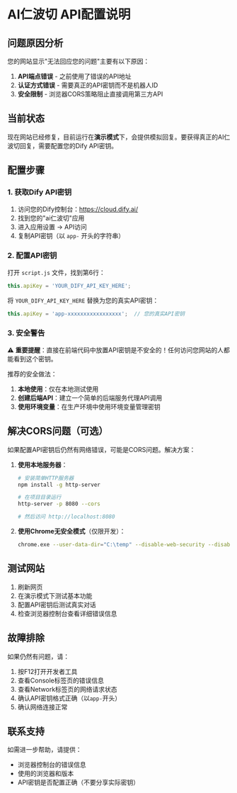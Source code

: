 # AI仁波切 API配置说明

## 问题原因分析

您的网站显示"无法回应您的问题"主要有以下原因：

1. **API端点错误** - 之前使用了错误的API地址
2. **认证方式错误** - 需要真正的API密钥而不是机器人ID
3. **安全限制** - 浏览器CORS策略阻止直接调用第三方API

## 当前状态

现在网站已经修复，目前运行在**演示模式**下，会提供模拟回复。要获得真正的AI仁波切回复，需要配置您的Dify API密钥。

## 配置步骤

### 1. 获取Dify API密钥

1. 访问您的Dify控制台：https://cloud.dify.ai/
2. 找到您的"ai仁波切"应用
3. 进入应用设置 → API访问
4. 复制API密钥（以 `app-` 开头的字符串）

### 2. 配置API密钥

打开 `script.js` 文件，找到第6行：

```javascript
this.apiKey = 'YOUR_DIFY_API_KEY_HERE';
```

将 `YOUR_DIFY_API_KEY_HERE` 替换为您的真实API密钥：

```javascript
this.apiKey = 'app-xxxxxxxxxxxxxxxxx';  // 您的真实API密钥
```

### 3. 安全警告

⚠️ **重要提醒**：直接在前端代码中放置API密钥是不安全的！任何访问您网站的人都能看到这个密钥。

推荐的安全做法：
1. **本地使用**：仅在本地测试使用
2. **创建后端API**：建立一个简单的后端服务代理API调用
3. **使用环境变量**：在生产环境中使用环境变量管理密钥

## 解决CORS问题（可选）

如果配置API密钥后仍然有网络错误，可能是CORS问题。解决方案：

1. **使用本地服务器**：
   ```bash
   # 安装简单HTTP服务器
   npm install -g http-server
   
   # 在项目目录运行
   http-server -p 8080 --cors
   
   # 然后访问 http://localhost:8080
   ```

2. **使用Chrome无安全模式**（仅限开发）：
   ```bash
   chrome.exe --user-data-dir="C:\temp" --disable-web-security --disable-features=VizDisplayCompositor
   ```

## 测试网站

1. 刷新网页
2. 在演示模式下测试基本功能
3. 配置API密钥后测试真实对话
4. 检查浏览器控制台查看详细错误信息

## 故障排除

如果仍然有问题，请：

1. 按F12打开开发者工具
2. 查看Console标签页的错误信息
3. 查看Network标签页的网络请求状态
4. 确认API密钥格式正确（以`app-`开头）
5. 确认网络连接正常

## 联系支持

如需进一步帮助，请提供：
- 浏览器控制台的错误信息
- 使用的浏览器和版本
- API密钥是否配置正确（不要分享实际密钥）
